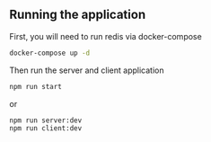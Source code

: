 ## Running the application

First, you will need to run redis via docker-compose

```sh
docker-compose up -d
```

Then run the server and client application

```sh
npm run start
```

or

```sh
npm run server:dev
npm run client:dev
```
